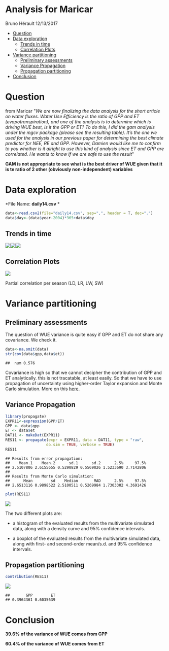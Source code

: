 Analysis for Maricar
================
Bruno Hérault
12/13/2017

-   [Question](#question)
-   [Data exploration](#data-exploration)
    -   [Trends in time](#trends-in-time)
    -   [Correlation Plots](#correlation-plots)
-   [Variance partitioning](#variance-partitioning)
    -   [Preliminary assessments](#preliminary-assessments)
    -   [Variance Propagation](#variance-propagation)
    -   [Propagation partitioning](#propagation-partitioning)
-   [Conclusion](#conclusion)

Question
========

from Maricar "*We are now finalizing the data analysis for the short article on water fluxes. Water Use Efficiency is the ratio of GPP and ET (evapotranspiration), and one of the analysis is to determine which is driving WUE best, is it the GPP or ET? To do this, I did the gam analysis under the mgcv package (please see the resulting table). It’s the one we used for the analysis in our previous paper for determining the best climate predictor for NEE, RE and GPP. However, Damien would like me to confirm to you whether is it alright to use this kind of analysis since ET and GPP are correlated. He wants to know if we are safe to use the result*"

**GAM is not appropriate to see what is the best driver of WUE given that it is te ratio of 2 other (obviously non-independent) variables**

Data exploration
================

*File Name: **daily14.csv** *

``` r
data<-read.csv2(file="daily14.csv", sep=",", header = T, dec=".")
data$day<-(data$year-2004)*365+data$doy
```

Trends in time
--------------

![](analysis_files/figure-markdown_github/unnamed-chunk-2-1.png)![](analysis_files/figure-markdown_github/unnamed-chunk-2-2.png)![](analysis_files/figure-markdown_github/unnamed-chunk-2-3.png)

Correlation Plots
-----------------

![](analysis_files/figure-markdown_github/unnamed-chunk-3-1.png)

Partial correlation per season (LD, LR, LW, SW)

Variance partitioning
=====================

Preliminary assessments
-----------------------

The question of WUE variance is quite easy if GPP and ET do not share any covariance. We check it.

``` r
data<-na.omit(data)
str(cov(data$gpp,data$et))
```

    ##  num 0.576

Covariance is high so that we cannot decipher the contribution of GPP and ET analytically. this is not tracatable, at least easily. So that we have to use propagation of uncertainty using higher-order Taylor expansion and Monte Carlo simulation. More on this [here](http://www.sciencedirect.com/science/article/pii/S0263224107000681).

Variance Propagation
--------------------

``` r
library(propagate)
EXPR11<-expression(GPP/ET)
GPP <- data$gpp
ET <- data$et
DAT11 <- makeDat(EXPR11)
RES11 <- propagate(expr = EXPR11, data = DAT11, type = "raw", 
                  do.sim = TRUE, verbose = TRUE) 
RES11
```

    ## Results from error propagation:
    ##    Mean.1    Mean.2      sd.1      sd.2      2.5%     97.5% 
    ## 2.5107806 2.6155655 0.5290829 0.5569026 1.5233690 3.7142806 
    ## 
    ## Results from Monte Carlo simulation:
    ##      Mean        sd    Median       MAD      2.5%     97.5% 
    ## 2.6513116 0.9898522 2.5100511 0.5269984 1.7303302 4.3691426

``` r
plot(RES11)
```

![](analysis_files/figure-markdown_github/unnamed-chunk-5-1.png)

The two different plots are:

-   a histogram of the evaluated results from the multivariate simulated data, along with a density curve and 95% confidence intervals.

-   a boxplot of the evaluated results from the multivariate simulated data, along with first- and second-order mean/s.d. and 95% confidence intervals.

Propagation partitioning
------------------------

``` r
contribution(RES11)
```

![](analysis_files/figure-markdown_github/unnamed-chunk-6-1.png)

    ##       GPP        ET 
    ## 0.3964361 0.6035639

Conclusion
==========

**39.6% of the variance of WUE comes from GPP**

**60.4% of the variance of WUE comes from ET**

